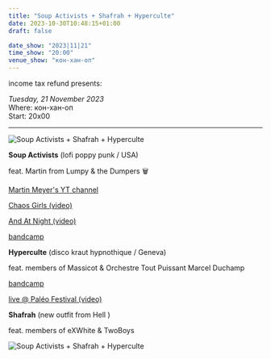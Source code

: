 ```yaml
---
title: "Soup Activists + Shafrah + Hyperculte"
date: 2023-10-30T10:48:15+01:00
draft: false

date_show: "2023|11|21"
time_show: "20:00"
venue_show: "кон-хaн-оп"
---
```


income tax refund presents:

_Tuesday, 21 November 2023_
\
Where: кон-хaн-оп
\
Start: 20x00

---

![Soup Activists + Shafrah + Hyperculte](../../posters/2023-11-21-2.png)

**Soup Activists** (lofi poppy punk / USA)

feat. Martin from Lumpy & the Dumpers 🗑️

[Martin Meyer's YT channel](https://www.youtube.com/@mutantbbq/videos)

[Chaos Girls (video)](https://youtu.be/5yMCN2gxy_E)

[And At Night (video)](https://www.youtube.com/watch?v=FDxwUhETxMU)

[bandcamp](https://soupactivists.bandcamp.com/)

**Hyperculte** (disco kraut hypnothique / Geneva)

feat. members of Massicot & Orchestre Tout Puissant Marcel Duchamp

[bandcamp](https://hyperculte.bandcamp.com)

[live @ Paléo Festival (video)](https://youtu.be/YT4x8Bu8sXk)

**Shafrah** (new outfit from Hell )

feat. members of eXWhite & TwoBoys

![Soup Activists + Shafrah + Hyperculte](../../posters/2023-11-21-1.png)
